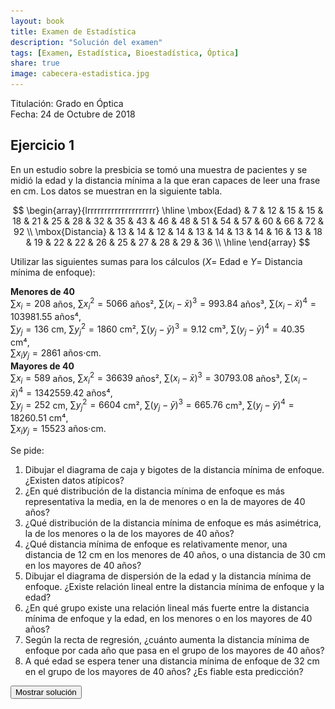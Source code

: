 ```yaml
---
layout: book
title: Examen de Estadística
description: "Solución del examen"
tags: [Examen, Estadística, Bioestadística, Óptica]
share: true
image: cabecera-estadistica.jpg
---
```




Titulación: Grado en Óptica  
Fecha: 24 de Octubre de 2018

## Ejercicio 1


En un estudio sobre la presbicia se tomó una muestra de pacientes y se midió la edad y la distancia mínima a la que eran capaces de leer una frase en cm.
Los datos se muestran en la siguiente tabla.

$$
\begin{array}{lrrrrrrrrrrrrrrrrrrrr}
   \hline
\mbox{Edad} & 7 & 12 & 15 & 15 & 18 & 21 & 25 & 28 & 32 & 35 & 43 & 46 & 48 & 51 & 54 & 57 & 60 & 66 & 72 & 92 \\ 
  \mbox{Distancia} & 13 & 14 & 12 & 14 & 13 & 14 & 13 & 14 & 16 & 13 & 18 & 19 & 22 & 22 & 26 & 25 & 27 & 28 & 29 & 36 \\ 
   \hline
\end{array}
$$

Utilizar las siguientes sumas para los cálculos ($X$= Edad e $Y$= Distancia mínima de enfoque):

**Menores de 40**  
$\sum x_i=208$ años, $\sum x_i^2=5066$ años², $\sum(x_i-\bar x)^3=993.84$ años³, $\sum(x_i-\bar x)^4=103981.55$ años⁴,  
$\sum y_j=136$ cm, $\sum y_j^2=1860$ cm², $\sum(y_j-\bar y)^3=9.12$ cm³, $\sum(y_j-\bar y)^4=40.35$ cm⁴,  
$\sum x_iy_j=2861$ años$\cdot$cm.  
**Mayores de 40**  
$\sum x_i=589$ años, $\sum x_i^2=36639$ años², $\sum(x_i-\bar x)^3=30793.08$ años³, $\sum(x_i-\bar x)^4=1342559.42$ años⁴,  
$\sum y_j=252$ cm, $\sum y_j^2=6604$ cm², $\sum(y_j-\bar y)^3=665.76$ cm³, $\sum(y_j-\bar y)^4=18260.51$ cm⁴,  
$\sum x_iy_j=15523$ años$\cdot$cm.

Se pide: 

1. Dibujar el diagrama de caja y bigotes de la distancia mínima de enfoque. ¿Existen datos atípicos?
2. ¿En qué distribución de la distancia mínima de enfoque es más representativa la media, en la de menores o en la de mayores de 40 años? 
3. ¿Qué distribución de la distancia mínima de enfoque es más asimétrica, la de los menores o la de los mayores de 40 años?
4. ¿Qué distancia mínima de enfoque es relativamente menor, una distancia de 12 cm en los menores de 40 años, o una distancia de 30 cm en los mayores de 40 años?
5. Dibujar el diagrama de dispersión de la edad y la distancia mínima de enfoque. ¿Existe relación lineal entre la distancia mínima de enfoque y la edad?
6. ¿En qué grupo existe una relación lineal más fuerte entre la distancia mínima de enfoque y la edad, en los menores o en los mayores de 40 años?
7. Según la recta de regresión, ¿cuánto aumenta la distancia mínima de enfoque por cada año que pasa en el grupo de los mayores de 40 años?
8. A qué edad se espera tener una distancia mínima de enfoque de 32 cm en el grupo de los mayores de 40 años? ¿Es fiable esta predicción?

<div><button class="solution">Mostrar solución</button></div>
<div id="solution" style="display: none">
1. 
<img src="img/diagrama-caja-distancia-minima-enfoque-1.svg" title="Diagrama de caja de la distancia mínima de enfoque" alt="Diagrama de caja de la distancia mínima de enfoque" style="display: block; margin: auto;" />

No hay datos atípicos.<br/>
2. Menores de 40: $\bar y=13.6$ cm, $s_y=1.0198$ cm y $cv_y=0.075$.<br/>
Mayores de 40: $\bar y=25.2$ cm, $s_y=5.0359$ cm y $cv_y=0.1998$.<br/>
Así pues, la media es más representativa en los menores de 40 años ya que su coeficiente de variación es menor.<br/>
3. Menores de 40: $g_1=0.86$<br/>
Mayores de 40: $g_1=0.52$<br/>
Por tanto, la distribución de los menores de 40 es más asimétrica ya que el coeficiente de asimetría está más lejos de 0.<br/>
4. Menores de 40: $z(12)=-1.57$.<br/>
Mayores de 40: $z(30)=0.95$.<br/>
Así pues, una distancia de 12 cm en menores de 40 es relativamente menor.<br/>
5. 
<img src="img/diagrama-dispersion-edad-distancia-minima-enfoque-1.svg" title="Diagrama de dispersión de la edad y la distancia mínima de enfoque" alt="Diagrama de dispersión de la edad y la distancia mínima de enfoque" style="display: block; margin: auto;" />

Se observan claramente dos tendencias, una para los menores de 40 y la otra para los mayores.
En el caso de los menores no parece haber una relación fuerte entre la distancia mínima de enfoque y la edad, mientras que en el caso de los mayores si parece que la hay y además es lineal.<br/>
6. Menores de 40: $r^2=0.13$.<br/>
Mayores de 40: $r^2=0.94$.<br/>
Por tanto, la relación lineal es más fuerte en los mayores de 40 ya que el coeficiente de determinación es mayor.<br/>
7. Recta de regresión de $Y$ sobre $X$ en los mayores de 40: $y=4.6218+0.3494x$.<br/>
Así pues, por cada año que pasa la distancia mínima de enfoque aumenta $0.3494$ cm.<br/>
8. Recta de regresión de $X$ sobre $Y$ en los mayores de 40: $x=-8.6909+2.6822y$.<br/>
$X(32)=78$ años. Según el coeficiente de determinación la predicción es muy fiable, aunque el tamaño muestral no es muy grande y eso resta un poco de fiabilidad.
</div>
